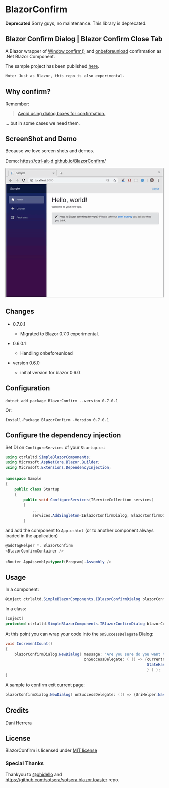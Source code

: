 # BlazorConfirm

**Deprecated** Sorry guys, no maintenance. This library is deprecated.

## Blazor Confirm Dialog | Blazor Confirm Close Tab 

A Blazor wrapper of 
[Window.confirm()](https://developer.mozilla.org/en-US/docs/Web/API/Window/confirm) 
and 
[onbeforeunload](https://developer.mozilla.org/en-US/docs/Web/API/WindowEventHandlers/onbeforeunload) 
confirmation as .Net Blazor Component. 

The sample project has been published [here](https://ctrl-alt-d.github.io/BlazorConfirm/).

```
Note: Just as Blazor, this repo is also experimental.
```

## Why confirm?

Remember:

>[Avoid using dialog boxes for confirmation.](https://alistapart.com/article/neveruseawarning)

... but in some cases we need them. 

## ScreenShot and Demo

Because we love screen shots and demos.

Demo: https://ctrl-alt-d.github.io/BlazorConfirm/

![BlazorConfig ScreenShot](./ScreenShots/BlazorConfirm.gif)


## Changes

- 0.7.0.1 
  - Migrated to Blazor 0.7.0 experimental.

- 0.6.0.1 
  - Handling onbeforeunload

- version 0.6.0
  - initial version for blazor 0.6.0


## Configuration

```
dotnet add package BlazorConfirm --version 0.7.0.1
```
Or:
```
Install-Package BlazorConfirm -Version 0.7.0.1
```

## Configure the dependency injection

Set DI on `ConfigureServices` of your `Startup.cs`:

```c#
using ctrlaltd.SimpleBlazorComponents;
using Microsoft.AspNetCore.Blazor.Builder;
using Microsoft.Extensions.DependencyInjection;

namespace Sample
{
    public class Startup
    {
        public void ConfigureServices(IServiceCollection services)
        {
            ...
            services.AddSingleton<IBlazorConfirmDialog, BlazorConfirmDialog>(); //Add as singleton.
        }
```

and add the component to `App.cshtml` (or to another component always loaded in the application)

```c#
@addTagHelper *, BlazorConfirm
<BlazorConfirmContainer />

<Router AppAssembly=typeof(Program).Assembly />
```

## Usage

In a component:

```c#
@inject ctrlaltd.SimpleBlazorComponents.IBlazorConfirmDialog blazorConfirmDialog
```

In a class:

```c#
[Inject] 
protected ctrlaltd.SimpleBlazorComponents.IBlazorConfirmDialog blazorConfirmDialog { get; set; }
```

At this point you can wrap your code into the `onSuccessDelegate` Dialog:

```c#
void IncrementCount()
{
    blazorConfirmDialog.NewDialog( message: "Are you sure do you want to increment the counter?", 
                                   onSuccessDelegate: ( () => {currentCount++;
                                                               StateHasChanged();
                                                               } ) );
}
```

A sample to confirm exit current page:

```c#
blazorConfirmDialog.NewDialog( onSuccessDelegate: (() => {UriHelper.NavigateTo(  "/fetchdata" );}));
```

## Credits

Dani Herrera

## License

BlazorConfirm is licensed under [MIT license](http://www.opensource.org/licenses/mit-license.php)

### Special Thanks

Thankyou to [@ghidello](https://github.com/ghidello) and  https://github.com/sotsera/sotsera.blazor.toaster repo.
